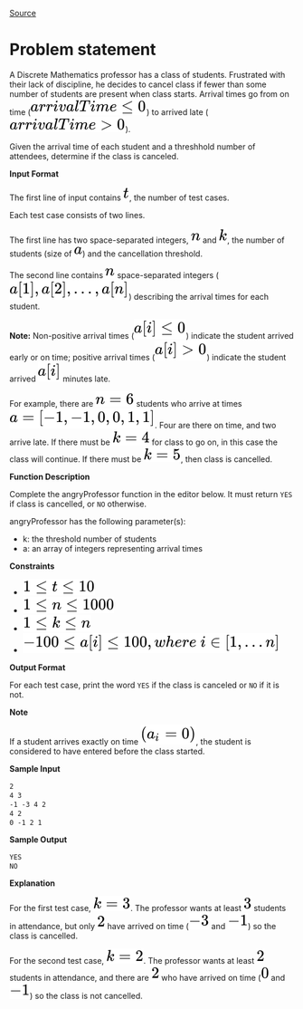 [Source](https://www.hackerrank.com/challenges/angry-professor)
# Problem statement
A Discrete Mathematics professor has a class of students. Frustrated with their lack of discipline, he decides to cancel class if fewer than some number of students are present when class starts.  Arrival times go from on time (![](./Resources/Element1.svg)) to arrived late (![](./Resources/Element2.svg)).

Given the arrival time of each student and a threshhold number of attendees, determine if the class is canceled.


**Input Format**

The first line of input contains ![](./Resources/Element3.svg), the number of test cases. 

Each test case consists of two lines.  

The first line has two space-separated integers, ![](./Resources/Element4.svg) and ![](./Resources/Element5.svg), the number of students (size of ![](./Resources/Element6.svg)) and the cancellation threshold. 


The second line contains ![](./Resources/Element4.svg) space-separated integers (![](./Resources/Element7.svg)) describing the arrival times for each student.


**Note:** Non-positive arrival times (![](./Resources/Element8.svg)) indicate the student arrived early or on time; positive arrival times (![](./Resources/Element9.svg)) indicate the student arrived ![](./Resources/Element10.svg) minutes late.

For example, there are ![](./Resources/Element11.svg) students who arrive at times ![](./Resources/Element12.svg).  Four are there on time, and two arrive late.  If there must be ![](./Resources/Element13.svg) for class to go on, in this case the class will continue.  If there must be ![](./Resources/Element14.svg), then class is cancelled.  


**Function Description**

Complete the angryProfessor function in the editor below.  It must return ```YES``` if class is cancelled, or ```NO``` otherwise.  

angryProfessor has the following parameter(s):  


* k: the threshold number of students  
* a: an array of integers representing arrival times  

**Constraints**


* ![](./Resources/Element15.svg)  
* ![](./Resources/Element16.svg)  
* ![](./Resources/Element17.svg)  
* ![](./Resources/Element18.svg)

**Output Format**

For each test case, print the word ```YES``` if the class is canceled or ```NO``` if it is not. 


**Note** 


If a student arrives exactly on time ![](./Resources/Element19.svg), the student is considered to have entered before the class started.


**Sample Input**

```
2
4 3
-1 -3 4 2
4 2
0 -1 2 1
```

**Sample Output**

```
YES
NO
```

**Explanation**

For the first test case, ![](./Resources/Element20.svg). The professor wants at least ![](./Resources/Element21.svg) students in attendance, but only ![](./Resources/Element22.svg) have arrived on time (![](./Resources/Element23.svg) and ![](./Resources/Element24.svg)) so the class is cancelled.

For the second test case, ![](./Resources/Element25.svg). The professor wants at least ![](./Resources/Element22.svg) students in attendance, and there are ![](./Resources/Element22.svg) who have arrived on time (![](./Resources/Element26.svg) and ![](./Resources/Element24.svg)) so the class is not cancelled.

